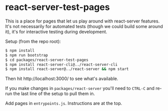 # react-server-test-pages

This is a place for pages that let us play around with react-server features.
It's not necessarily for automated tests (though we could build some around
it), it's for interactive testing during development.

Setup (from the repo root):

```bash
$ npm install
$ npm run bootstrap
$ cd packages/react-server-test-pages
$ npm install react-server-cli@../react-server-cli
$ npm install react-server@../react-server && npm start
```

Then hit http://localhost:3000/ to see what's available.

If you make changes in `packages/react-server` you'll need to `CTRL-C` and
re-run the last line of the setup to pull them in.

Add pages in `entrypoints.js`.  Instructions are at the top.
